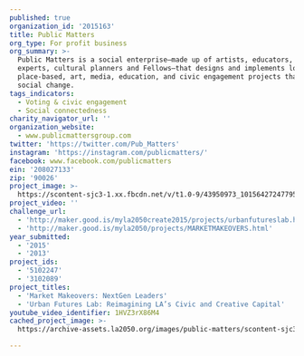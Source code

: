 ```yaml
---
published: true
organization_id: '2015163'
title: Public Matters
org_type: For profit business
org_summary: >-
  Public Matters is a social enterprise—made up of artists, educators, media
  experts, cultural planners and Fellows—that designs and implements long-term,
  place-based, art, media, education, and civic engagement projects that advance
  social change.
tags_indicators:
  - Voting & civic engagement
  - Social connectedness
charity_navigator_url: ''
organization_website:
  - www.publicmattersgroup.com
twitter: 'https://twitter.com/Pub_Matters'
instagram: 'https://instagram.com/publicmatters/'
facebook: www.facebook.com/publicmatters
ein: '208027133'
zip: '90026'
project_image: >-
  https://scontent-sjc3-1.xx.fbcdn.net/v/t1.0-9/43950973_10156427247795199_7861215256188551168_n.jpg?_nc_cat=105&oh=ff5852bea3d214ce190da0b64c6e8bf1&oe=5C5E3537
project_video: ''
challenge_url:
  - 'http://maker.good.is/myla2050create2015/projects/urbanfutureslab.html'
  - 'http://maker.good.is/myla2050/projects/MARKETMAKEOVERS.html'
year_submitted:
  - '2015'
  - '2013'
project_ids:
  - '5102247'
  - '3102089'
project_titles:
  - 'Market Makeovers: NextGen Leaders'
  - 'Urban Futures Lab: Reimagining LA’s Civic and Creative Capital'
youtube_video_identifier: 1HVZ3rX86M4
cached_project_image: >-
  https://archive-assets.la2050.org/images/public-matters/scontent-sjc3-1.xx.fbcdn.net/v/t1.0-9/43950973_10156427247795199_7861215256188551168_n.jpg

---
```

